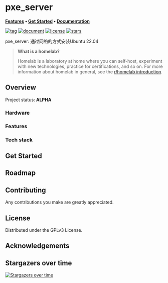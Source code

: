 # pxe_server

**[Features](#features) • [Get Started](#get-started) • [Documentation](https://homelab.khuedoan.com)**

[![tag](https://img.shields.io/github/v/tag/lianghuiyuan/homelab?style=flat-square&logo=semver&logoColor=white)](https://github.com/lianghuiyuan/homelab/tags)
[![document](https://img.shields.io/website?label=document&logo=gitbook&logoColor=white&style=flat-square&url=https%3A%2F%2Fhomelab.lianghuiyuan.com)](https://homelab.lianghuiyuan.com)
[![license](https://img.shields.io/github/license/lianghuiyuan/homelab?style=flat-square&logo=gnu&logoColor=white)](https://www.gnu.org/licenses/gpl-3.0.html)
[![stars](https://img.shields.io/github/stars/lianghuiyuan/homelab?logo=github&logoColor=white&color=gold&style=flat-square)](https://github.com/lianghuiyuan/homelab)

pxe_server: 通过网络的方式安装Ubuntu 22.04

> **What is a homelab?**
>
> Homelab is a laboratory at home where you can self-host, experiment with new technologies, practice for certifications, and so on.
> For more information about homelab in general, see the [r/homelab introduction](https://www.reddit.com/r/homelab/wiki/introduction).

## Overview

Project status: **ALPHA**


### Hardware


### Features


### Tech stack


## Get Started



## Roadmap



## Contributing

Any contributions you make are greatly appreciated.

## License

Distributed under the GPLv3 License.

## Acknowledgements




## Stargazers over time

[![Stargazers over time](https://starchart.cc/lianghuiyuan/homelab.svg)](https://starchart.cc/lianghuiyuan/homelab)
